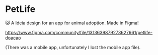 # PetLife
🐱 A Ideia design for an app for animal adoption. Made in Figma!

https://www.figma.com/community/file/1313639879273627661/petlife-doacao

(There was a mobile app, unfortunately I lost the mobile app file).
